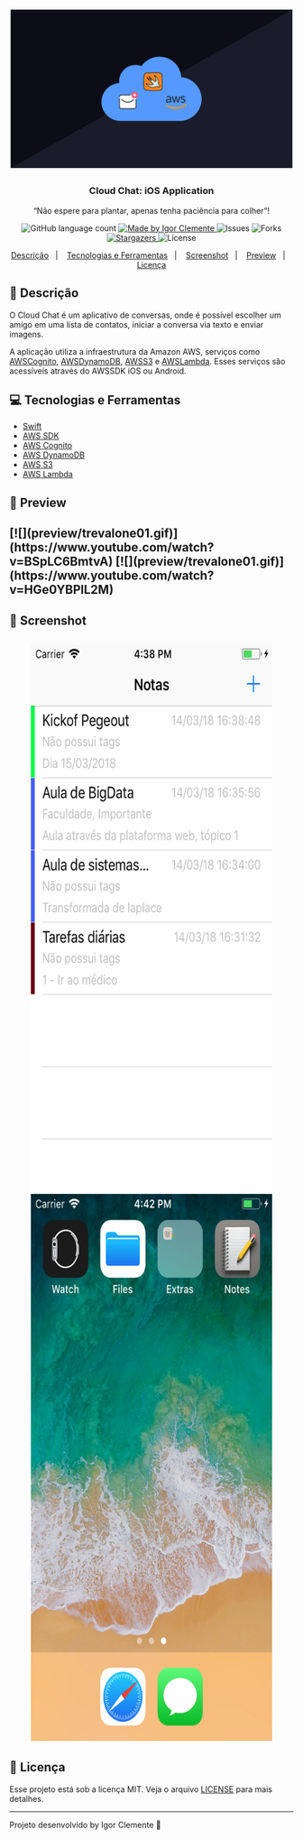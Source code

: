 <h1 align="center">
    <img alt="Cloud Chat" src="logo.png" width="500px" />
</h1>

<h3 align="center">
  Cloud Chat: iOS Application
</h3>

<p align="center">“Não espere para plantar, apenas tenha paciência para colher”!</blockquote>

<p align="center">
  <img alt="GitHub language count" src="https://img.shields.io/github/languages/count/IgorClemente/cloud-chat?color=%2304D361">

  <a href="https://rocketseat.com.br">
    <img alt="Made by Igor Clemente" src="https://img.shields.io/badge/made%20by-Igor Clemente-%2304D361">
  </a>

  <img alt="Issues" src="https://img.shields.io/github/issues/IgorClemente/cloud-chat">

  <img alt="Forks" src="https://img.shields.io/github/forks/IgorClemente/cloud-chat">

  <a href="https://github.com/IgorClemente/cloud-chat/stargazers">
    <img alt="Stargazers" src="https://img.shields.io/github/stars/IgorClemente/cloud-chat">
  </a>

  <img alt="License" src="https://img.shields.io/github/license/IgorClemente/cloud-chat">
</p>

<p align="center">
  <a href="#rocket-descrição">Descrição</a>&nbsp;&nbsp;&nbsp;|&nbsp;&nbsp;&nbsp;
  <a href="#computer-tecnologias-e-ferramentas">Tecnologias e Ferramentas</a>&nbsp;&nbsp;&nbsp;|&nbsp;&nbsp;&nbsp;
  <a href="#iphone-screenshot">Screenshot</a>&nbsp;&nbsp;&nbsp;|&nbsp;&nbsp;&nbsp;
  <a href="#movie_camera-preview">Preview</a>&nbsp;&nbsp;&nbsp;|&nbsp;&nbsp;&nbsp;
  <a href="#memo-licença">Licença</a>
</p>

## :rocket: Descrição

O Cloud Chat é um aplicativo de conversas, onde é possível escolher um amigo em uma lista de contatos, iniciar a conversa via texto e enviar imagens.

A aplicação utiliza a infraestrutura da Amazon AWS, serviços como [AWSCognito](https://aws.amazon.com/pt/cognito/), [AWSDynamoDB](https://pixel.everesttech.net/4422/cq?ev_sid=3&ev_ln=dynamodb%20aws&ev_lx=kwd-64246267482&ev_crx=89108950468&ev_mt=e&ev_n=g&ev_ltx=&ev_pl=&ev_pos=&ev_dvc=c&ev_dvm=&ev_phy=1001773&ev_loc=&ev_cx=377183548&ev_ax=22645460548&ev_efid=Cj0KCQjwpLfzBRCRARIsAHuj6qVR2RNZyhIV60iY3EUubEqErSUeiM6xSRwzxeiHlvACrjh98YO07yEaAiPqEALw_wcB:G:s&url=http://aws.amazon.com/dynamodb/%3Fsc_channel%3DPS%26sc_campaign%3Dacquisition_BR%26sc_publisher%3Dgoogle%26sc_medium%3Denglish_dynamodb_b%26sc_content%3Ddynamodb_e%26sc_detail%3Ddynamodb%2520aws%26sc_category%3Ddynamodb%26sc_segment%3D89108950468%26sc_matchtype%3De%26sc_country%3DBR%26s_kwcid%3DAL!4422!3!89108950468!e!!g!!dynamodb%2520aws%26ef_id%3DCj0KCQjwpLfzBRCRARIsAHuj6qVR2RNZyhIV60iY3EUubEqErSUeiM6xSRwzxeiHlvACrjh98YO07yEaAiPqEALw_wcB:G:s), [AWSS3](https://aws.amazon.com/s3/?sc_channel=PS&sc_campaign=acquisition_BR&sc_publisher=google&sc_medium=english_s3_b&sc_content=s3_e&sc_detail=aws%20s3&sc_category=s3&sc_segment=89108864428&sc_matchtype=e&sc_country=BR&s_kwcid=AL!4422!3!89108864428!e!!g!!aws%20s3&ef_id=Cj0KCQjwpLfzBRCRARIsAHuj6qUVrOSIgG-c0fpiDg13sNmO6CtOYEBfW6VVRsWUXwmdDZMSSDWYyowaAhgjEALw_wcB:G:s) e [AWSLambda](https://aws.amazon.com/pt/lambda/).
Esses serviços são acessíveis através do AWSSDK iOS ou Android.

## :computer: Tecnologias e Ferramentas

- [Swift](https://www.apple.com/br/swift/)
- [AWS SDK](https://aws.amazon.com/pt/tools/)
- [AWS Cognito](https://aws.amazon.com/pt/cognito/)
- [AWS DynamoDB](https://pixel.everesttech.net/4422/cq?ev_sid=3&ev_ln=dynamodb%20aws&ev_lx=kwd-64246267482&ev_crx=89108950468&ev_mt=e&ev_n=g&ev_ltx=&ev_pl=&ev_pos=&ev_dvc=c&ev_dvm=&ev_phy=1001773&ev_loc=&ev_cx=377183548&ev_ax=22645460548&ev_efid=Cj0KCQjwpLfzBRCRARIsAHuj6qVR2RNZyhIV60iY3EUubEqErSUeiM6xSRwzxeiHlvACrjh98YO07yEaAiPqEALw_wcB:G:s&url=http://aws.amazon.com/dynamodb/%3Fsc_channel%3DPS%26sc_campaign%3Dacquisition_BR%26sc_publisher%3Dgoogle%26sc_medium%3Denglish_dynamodb_b%26sc_content%3Ddynamodb_e%26sc_detail%3Ddynamodb%2520aws%26sc_category%3Ddynamodb%26sc_segment%3D89108950468%26sc_matchtype%3De%26sc_country%3DBR%26s_kwcid%3DAL!4422!3!89108950468!e!!g!!dynamodb%2520aws%26ef_id%3DCj0KCQjwpLfzBRCRARIsAHuj6qVR2RNZyhIV60iY3EUubEqErSUeiM6xSRwzxeiHlvACrjh98YO07yEaAiPqEALw_wcB:G:s)
- [AWS S3](https://aws.amazon.com/s3/?sc_channel=PS&sc_campaign=acquisition_BR&sc_publisher=google&sc_medium=english_s3_b&sc_content=s3_e&sc_detail=aws%20s3&sc_category=s3&sc_segment=89108864428&sc_matchtype=e&sc_country=BR&s_kwcid=AL!4422!3!89108864428!e!!g!!aws%20s3&ef_id=Cj0KCQjwpLfzBRCRARIsAHuj6qUVrOSIgG-c0fpiDg13sNmO6CtOYEBfW6VVRsWUXwmdDZMSSDWYyowaAhgjEALw_wcB:G:s)
- [AWS Lambda](https://aws.amazon.com/pt/lambda/)

## :movie_camera: Preview

<h2>
  [![](preview/trevalone01.gif)](https://www.youtube.com/watch?v=BSpLC6BmtvA)
  [![](preview/trevalone01.gif)](https://www.youtube.com/watch?v=HGe0YBPlL2M)
</h2>

## :iphone: Screenshot

<h2 align="center">
  <img src="https://github.com/IgorClemente/CoreData/blob/master/Screenshots/screenshot01.png" width="428" height="970" />
  <img src="https://github.com/IgorClemente/CoreData/blob/master/Screenshots/screenshot02.png" width="428" height="970" />
</h2>

## :memo: Licença

Esse projeto está sob a licença MIT. Veja o arquivo [LICENSE](LICENSE) para mais detalhes.

---

Projeto desenvolvido by Igor Clemente :wave:
